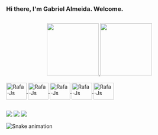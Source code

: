 ### Hi there, I'm Gabriel Almeida. Welcome.
##
<div align="center">
  <a href="https://github.com/gabrielvitor00">
  <img height="140em" src="https://github-readme-stats.vercel.app/api?username=gabrielvitor00&show_icons=true&theme=react&include_all_commits=true&count_private=true"/>
  <img height="140em" src="https://github-readme-stats.vercel.app/api/top-langs/?username=gabrielvitor00&layout=compact&langs_count=7&theme=react"/>
  </div>
<div style="display: inline_block"><br> 

<img align="center" alt="Rafa-Js" height="45" width="55" src="https://cdn.jsdelivr.net/gh/devicons/devicon/icons/java/java-plain-wordmark.svg" />
<img align="center" alt="Rafa-Js" height="45" width="55" src="https://cdn.jsdelivr.net/gh/devicons/devicon/icons/javascript/javascript-original.svg" />
<img align="center" alt="Rafa-Js" height="45" width="55" src="https://cdn.jsdelivr.net/gh/devicons/devicon/icons/csharp/csharp-original.svg" />
<img align="center" alt="Rafa-Js" height="45" width="55" src="https://cdn.jsdelivr.net/gh/devicons/devicon/icons/python/python-plain-wordmark.svg" />
<img align="center" alt="Rafa-Js" height="45" width="55" src="https://cdn.jsdelivr.net/gh/devicons/devicon/icons/mysql/mysql-plain-wordmark.svg" />

##

<div>

  <a href="https://www.linkedin.com/in/gabriel-almeida-092073161/" target="_blank"><img src="https://img.shields.io/badge/-LinkedIn-%230077B5?style=for-the-badge&logo=linkedin&logoColor=white" target="_blank"></a> 
  <a href = "mailto:oficialvitorgabriel@gmail.com"><img src="https://img.shields.io/badge/-Gmail-%23333?style=for-the-badge&logo=gmail&logoColor=white" target="_blank"></a>
  <a href="https://www.instagram.com/_gvito/" target="_blank"><img src="https://img.shields.io/badge/-Instagram-%23E4405F?style=for-the-badge&logo=instagram&logoColor=white" target="_blank"></a>
  
   ![Snake animation](https://github.com/gabrielvitor00/gabrielvitor00/blob/output/github-contribution-grid-snake.svg)
  
</div>
  
  


          
          
          
          
          
          
